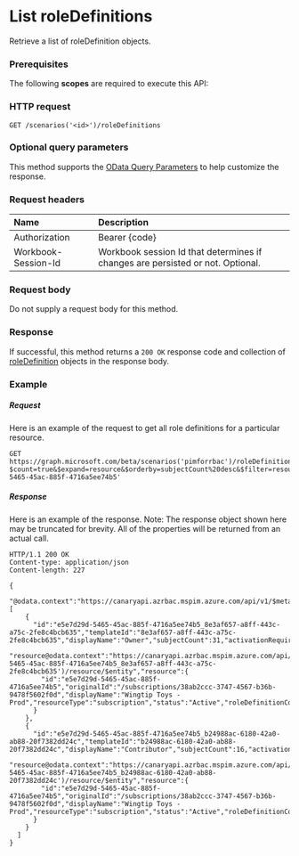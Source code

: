 # List roleDefinitions

Retrieve a list of roleDefinition objects.
### Prerequisites
The following **scopes** are required to execute this API: 
### HTTP request
<!-- { "blockType": "ignored" } -->
```http
GET /scenarios('<id>')/roleDefinitions
```
### Optional query parameters
This method supports the [OData Query Parameters](http://graph.microsoft.io/docs/overview/query_parameters) to help customize the response.

### Request headers
| Name      |Description|
|:----------|:----------|
| Authorization  | Bearer {code}|
| Workbook-Session-Id  | Workbook session Id that determines if changes are persisted or not. Optional.|

### Request body
Do not supply a request body for this method.
### Response
If successful, this method returns a `200 OK` response code and collection of [roleDefinition](../resources/roledefinition.md) objects in the response body.
### Example
##### Request
Here is an example of the request to get all role definitions for a particular resource.
<!-- {
  "blockType": "request",
  "name": "get_roledefinitions"
}-->
```http
GET https://graph.microsoft.com/beta/scenarios('pimforrbac')/roleDefinitions?$count=true&$expand=resource&$orderby=subjectCount%20desc&$filter=resource/id+eq+'e5e7d29d-5465-45ac-885f-4716a5ee74b5'
```
##### Response
Here is an example of the response. Note: The response object shown here may be truncated for brevity. All of the properties will be returned from an actual call.
<!-- {
  "blockType": "response",
  "truncated": true,
  "@odata.type": "microsoft.graph.roleDefinition",
  "isCollection": true
} -->
```http
HTTP/1.1 200 OK
Content-type: application/json
Content-length: 227

{
  "@odata.context":"https://canaryapi.azrbac.mspim.azure.com/api/v1/$metadata#roleDefinitions","@odata.count":75,"value":[
    {
      "id":"e5e7d29d-5465-45ac-885f-4716a5ee74b5_8e3af657-a8ff-443c-a75c-2fe8c4bcb635","templateId":"8e3af657-a8ff-443c-a75c-2fe8c4bcb635","displayName":"Owner","subjectCount":31,"activationRequiredCount":29,"assignedCount":3
      "resource@odata.context":"https://canaryapi.azrbac.mspim.azure.com/api/v1/$metadata#roleDefinitions('e5e7d29d-5465-45ac-885f-4716a5ee74b5_8e3af657-a8ff-443c-a75c-2fe8c4bcb635')/resource/$entity","resource":{
        "id":"e5e7d29d-5465-45ac-885f-4716a5ee74b5","originalId":"/subscriptions/38ab2ccc-3747-4567-b36b-9478f5602f0d","displayName":"Wingtip Toys - Prod","resourceType":"subscription","status":"Active","roleDefinitionCount":0,"roleAssignmentCount":0
      }
    },
    {
      "id":"e5e7d29d-5465-45ac-885f-4716a5ee74b5_b24988ac-6180-42a0-ab88-20f7382dd24c","templateId":"b24988ac-6180-42a0-ab88-20f7382dd24c","displayName":"Contributor","subjectCount":16,"activationRequiredCount":14,"assignedCount":2
      "resource@odata.context":"https://canaryapi.azrbac.mspim.azure.com/api/v1/$metadata#roleDefinitions('e5e7d29d-5465-45ac-885f-4716a5ee74b5_b24988ac-6180-42a0-ab88-20f7382dd24c')/resource/$entity","resource":{
        "id":"e5e7d29d-5465-45ac-885f-4716a5ee74b5","originalId":"/subscriptions/38ab2ccc-3747-4567-b36b-9478f5602f0d","displayName":"Wingtip Toys - Prod","resourceType":"subscription","status":"Active","roleDefinitionCount":0,"roleAssignmentCount":0
      }
    }
  ]
}
```

<!-- uuid: 8fcb5dbc-d5aa-4681-8e31-b001d5168d79
2015-10-25 14:57:30 UTC -->
<!-- {
  "type": "#page.annotation",
  "description": "List roleDefinitions",
  "keywords": "",
  "section": "documentation",
  "tocPath": ""
}-->